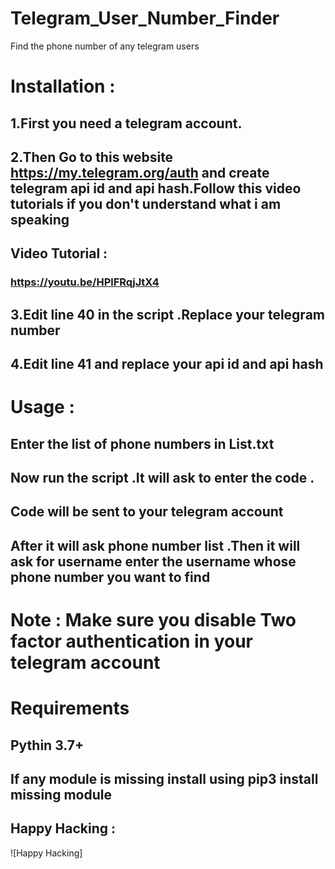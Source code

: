 # Telegram_User_Number_Finder
Find the phone number of any telegram users

# Installation :

## 1.First you need a telegram account.
## 2.Then Go to this website https://my.telegram.org/auth and create telegram api id and api hash.Follow this video tutorials if you don't understand what i am speaking
## Video Tutorial : 
### https://youtu.be/HPlFRqjJtX4
## 3.Edit line 40 in the script .Replace your telegram number 
## 4.Edit line 41 and replace your api id and api hash 

# Usage :
## Enter the list of phone numbers in List.txt
## Now run the script .It will ask to enter the code .
## Code will be sent to your telegram account
## After it will ask phone number list .Then it will ask for username enter the username whose phone number you want to find

# Note : Make sure you disable Two factor authentication in your telegram account


# Requirements
## Pythin 3.7+
## If any module is missing install using pip3 install missing module


## Happy Hacking :

![Happy Hacking]

